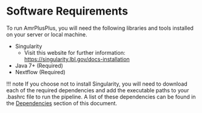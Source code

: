 # Software Requirements

To run AmrPlusPlus, you will need the following libraries and tools installed on your server or local machine.

- Singularity 
    - Visit this website for further information: https://singularity.lbl.gov/docs-installation
- Java 7+ (Required)
- Nextflow (Required)
  
!!! note 
    If you choose not to install Singularity, you will need to download each of the required dependencies and add the executable paths to your .bashrc file to run the pipeline. A list of these dependencies can be found in the [Dependencies](dependencies.md) section of this document.